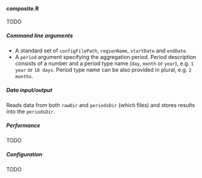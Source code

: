 #### composite.R

TODO

##### Command line arguments

* A standard set of `configFilePath`, `regionName`, `startDate` and `endDate`.
* A `period` argument specifying the aggregation period. Period description consists of a number and a period type name (`day`, `month` or `year`), e.g. `1 year` or `10 days`. Period type name can be also provided in plural, e.g. `2 months`.

##### Data input/output

Reads data from both `rawDir` and `periodsDir` (*which* files) and stores results into the `periodsDir`.

##### Performance

TODO

##### Configuration

TODO


